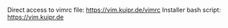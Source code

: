 Direct access to vimrc file: https://vim.kuipr.de/vimrc
Installer bash script: https://vim.kuipr.de
